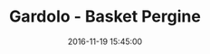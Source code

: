 ---
title: Gardolo - Basket Pergine
date: 2016-11-19 15:45:00
squadra-a: Bc Gardolo
punteggio-a: 66
squadra-b: Basket Pergine
punteggio-b: 49
partite/squadra: under-18-16-17
luogo: Centro Sportivo Trento Nord
categoria: under 18
---